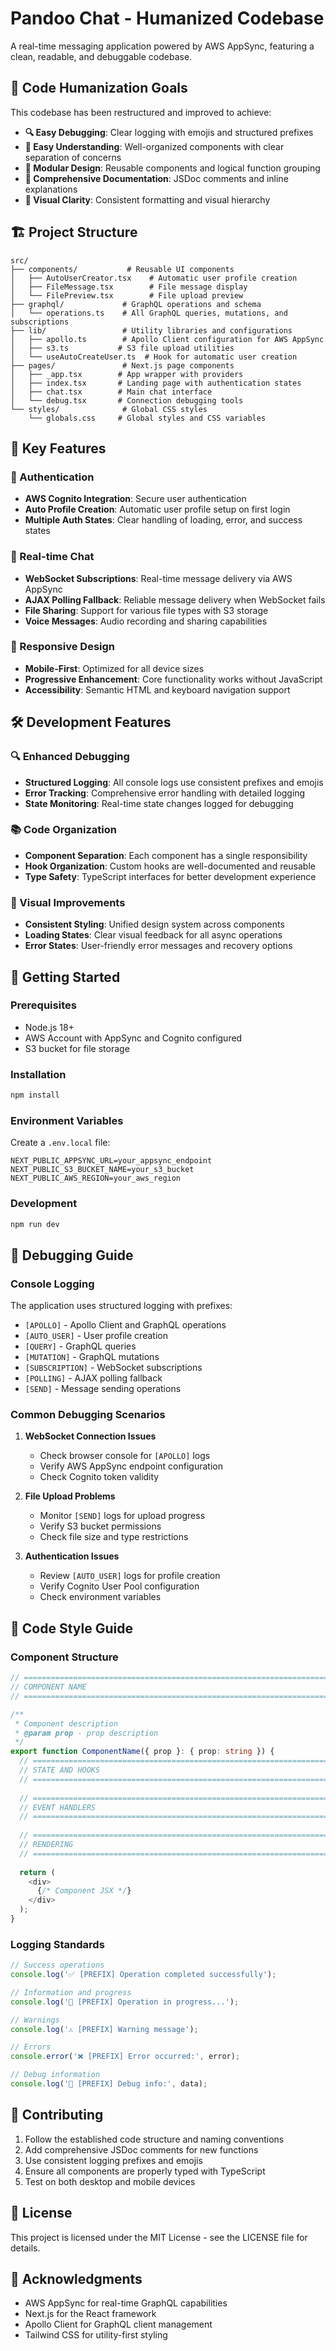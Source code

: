# Pandoo Chat - Humanized Codebase

A real-time messaging application powered by AWS AppSync, featuring a clean, readable, and debuggable codebase.

## 🎯 Code Humanization Goals

This codebase has been restructured and improved to achieve:

- **🔍 Easy Debugging**: Clear logging with emojis and structured prefixes
- **📖 Easy Understanding**: Well-organized components with clear separation of concerns
- **🧩 Modular Design**: Reusable components and logical function grouping
- **📝 Comprehensive Documentation**: JSDoc comments and inline explanations
- **🎨 Visual Clarity**: Consistent formatting and visual hierarchy

## 🏗️ Project Structure

```
src/
├── components/           # Reusable UI components
│   ├── AutoUserCreator.tsx    # Automatic user profile creation
│   ├── FileMessage.tsx        # File message display
│   └── FilePreview.tsx        # File upload preview
├── graphql/             # GraphQL operations and schema
│   └── operations.ts    # All GraphQL queries, mutations, and subscriptions
├── lib/                 # Utility libraries and configurations
│   ├── apollo.ts        # Apollo Client configuration for AWS AppSync
│   ├── s3.ts           # S3 file upload utilities
│   └── useAutoCreateUser.ts  # Hook for automatic user creation
├── pages/               # Next.js page components
│   ├── _app.tsx        # App wrapper with providers
│   ├── index.tsx       # Landing page with authentication states
│   ├── chat.tsx        # Main chat interface
│   └── debug.tsx       # Connection debugging tools
└── styles/              # Global CSS styles
    └── globals.css     # Global styles and CSS variables
```

## 🚀 Key Features

### 🔐 Authentication
- **AWS Cognito Integration**: Secure user authentication
- **Auto Profile Creation**: Automatic user profile setup on first login
- **Multiple Auth States**: Clear handling of loading, error, and success states

### 💬 Real-time Chat
- **WebSocket Subscriptions**: Real-time message delivery via AWS AppSync
- **AJAX Polling Fallback**: Reliable message delivery when WebSocket fails
- **File Sharing**: Support for various file types with S3 storage
- **Voice Messages**: Audio recording and sharing capabilities

### 📱 Responsive Design
- **Mobile-First**: Optimized for all device sizes
- **Progressive Enhancement**: Core functionality works without JavaScript
- **Accessibility**: Semantic HTML and keyboard navigation support

## 🛠️ Development Features

### 🔍 Enhanced Debugging
- **Structured Logging**: All console logs use consistent prefixes and emojis
- **Error Tracking**: Comprehensive error handling with detailed logging
- **State Monitoring**: Real-time state changes logged for debugging

### 📚 Code Organization
- **Component Separation**: Each component has a single responsibility
- **Hook Organization**: Custom hooks are well-documented and reusable
- **Type Safety**: TypeScript interfaces for better development experience

### 🎨 Visual Improvements
- **Consistent Styling**: Unified design system across components
- **Loading States**: Clear visual feedback for all async operations
- **Error States**: User-friendly error messages and recovery options

## 🚀 Getting Started

### Prerequisites
- Node.js 18+ 
- AWS Account with AppSync and Cognito configured
- S3 bucket for file storage

### Installation
```bash
npm install
```

### Environment Variables
Create a `.env.local` file:
```env
NEXT_PUBLIC_APPSYNC_URL=your_appsync_endpoint
NEXT_PUBLIC_S3_BUCKET_NAME=your_s3_bucket
NEXT_PUBLIC_AWS_REGION=your_aws_region
```

### Development
```bash
npm run dev
```

## 🔧 Debugging Guide

### Console Logging
The application uses structured logging with prefixes:

- `[APOLLO]` - Apollo Client and GraphQL operations
- `[AUTO_USER]` - User profile creation
- `[QUERY]` - GraphQL queries
- `[MUTATION]` - GraphQL mutations
- `[SUBSCRIPTION]` - WebSocket subscriptions
- `[POLLING]` - AJAX polling fallback
- `[SEND]` - Message sending operations

### Common Debugging Scenarios

1. **WebSocket Connection Issues**
   - Check browser console for `[APOLLO]` logs
   - Verify AWS AppSync endpoint configuration
   - Check Cognito token validity

2. **File Upload Problems**
   - Monitor `[SEND]` logs for upload progress
   - Verify S3 bucket permissions
   - Check file size and type restrictions

3. **Authentication Issues**
   - Review `[AUTO_USER]` logs for profile creation
   - Verify Cognito User Pool configuration
   - Check environment variables

## 📖 Code Style Guide

### Component Structure
```typescript
// ============================================================================
// COMPONENT NAME
// ============================================================================

/**
 * Component description
 * @param prop - prop description
 */
export function ComponentName({ prop }: { prop: string }) {
  // ========================================================================
  // STATE AND HOOKS
  // ========================================================================
  
  // ========================================================================
  // EVENT HANDLERS
  // ========================================================================
  
  // ========================================================================
  // RENDERING
  // ========================================================================
  
  return (
    <div>
      {/* Component JSX */}
    </div>
  );
}
```

### Logging Standards
```typescript
// Success operations
console.log('✅ [PREFIX] Operation completed successfully');

// Information and progress
console.log('🔄 [PREFIX] Operation in progress...');

// Warnings
console.log('⚠️ [PREFIX] Warning message');

// Errors
console.error('❌ [PREFIX] Error occurred:', error);

// Debug information
console.log('🔧 [PREFIX] Debug info:', data);
```

## 🤝 Contributing

1. Follow the established code structure and naming conventions
2. Add comprehensive JSDoc comments for new functions
3. Use consistent logging prefixes and emojis
4. Ensure all components are properly typed with TypeScript
5. Test on both desktop and mobile devices

## 📄 License

This project is licensed under the MIT License - see the LICENSE file for details.

## 🙏 Acknowledgments

- AWS AppSync for real-time GraphQL capabilities
- Next.js for the React framework
- Apollo Client for GraphQL client management
- Tailwind CSS for utility-first styling
